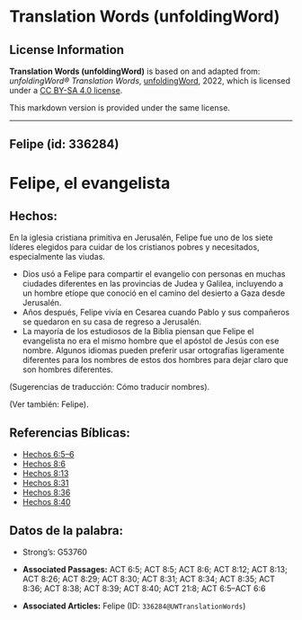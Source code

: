 # Translation Words (unfoldingWord)

## License Information

**Translation Words (unfoldingWord)** is based on and adapted from: _unfoldingWord® Translation Words_, [unfoldingWord](https://unfoldingword.org/utw), 2022, which is licensed under a [CC BY-SA 4.0 license](https://creativecommons.org/licenses/by-sa/4.0/legalcode.en).

This markdown version is provided under the same license.



--------------------------------

## Felipe (id: 336284)

Felipe, el evangelista
======================

Hechos:
-------

En la iglesia cristiana primitiva en Jerusalén, Felipe fue uno de los siete líderes elegidos para cuidar de los cristianos pobres y necesitados, especialmente las viudas.

* Dios usó a Felipe para compartir el evangelio con personas en muchas ciudades diferentes en las provincias de Judea y Galilea, incluyendo a un hombre etíope que conoció en el camino del desierto a Gaza desde Jerusalén.
* Años después, Felipe vivía en Cesarea cuando Pablo y sus compañeros se quedaron en su casa de regreso a Jerusalén.
* La mayoría de los estudiosos de la Biblia piensan que Felipe el evangelista no era el mismo hombre que el apóstol de Jesús con ese nombre. Algunos idiomas pueden preferir usar ortografías ligeramente diferentes para los nombres de estos dos hombres para dejar claro que son hombres diferentes.

(Sugerencias de traducción: Cómo traducir nombres).

(Ver también: Felipe).

Referencias Bíblicas:
---------------------

* [Hechos 6:5–6](https://ref.ly/Acts6:5-Acts6:6)
* [Hechos 8:6](https://ref.ly/Acts8:6)
* [Hechos 8:13](https://ref.ly/Acts8:13)
* [Hechos 8:31](https://ref.ly/Acts8:31)
* [Hechos 8:36](https://ref.ly/Acts8:36)
* [Hechos 8:40](https://ref.ly/Acts8:40)

Datos de la palabra:
--------------------

* Strong’s: G53760

* **Associated Passages:** ACT 6:5; ACT 8:5; ACT 8:6; ACT 8:12; ACT 8:13; ACT 8:26; ACT 8:29; ACT 8:30; ACT 8:31; ACT 8:34; ACT 8:35; ACT 8:36; ACT 8:38; ACT 8:39; ACT 8:40; ACT 21:8; ACT 6:5–ACT 6:6
* **Associated Articles:** Felipe (ID: `336284@UWTranslationWords`)

